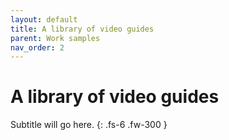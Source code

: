 ```yaml
---
layout: default
title: A library of video guides
parent: Work samples
nav_order: 2
---
```


# A library of video guides
Subtitle will go here.
{: .fs-6 .fw-300 }
